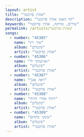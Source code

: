 ```yaml
---
layout: artist
title: "אהרן פרוכטר"
description: "דף האמן אהרן פרוכטר"
keywords: "שירים, מוזיקה, אהרן פרוכטר"
permalink: /artists/אהרן-פרוכטר/
songs:
  - number: "45305"
    name: "איך זיץ"
    album: "סינגלים"
    artist: "אהרן פרוכטר"
  - number: "45306"
    name: "וארשתיך לי"
    album: "סינגלים"
    artist: "אהרן פרוכטר"
  - number: "45307"
    name: "ראה אנכי"
    album: "סינגלים"
    artist: "אהרן פרוכטר"
  - number: "45308"
    name: "רודף אחרי הרוח"
    album: "סינגלים"
    artist: "אהרן פרוכטר"
  - number: "45309"
    name: "שימני כחותם"
    album: "סינגלים"
    artist: "אהרן פרוכטר"
---
```

